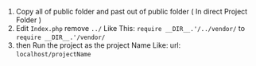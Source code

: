 1. Copy all of public folder and past out of public folder ( In direct Project Folder )
2. Edit ```Index.php``` remove ```../``` Like This: ```require __DIR__.'/../vendor/``` to ```require __DIR__.'/vendor/```
3. then Run the project as the project Name Like: url: ```localhost/projectName```
